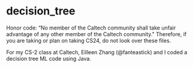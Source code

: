 # decision_tree

Honor code: “No member of the Caltech community shall take unfair advantage of any other member of the Caltech community." Therefore, if you are taking or plan on taking CS24, do not look over these files.

For my CS-2 class at Caltech, Eilleen Zhang (@fanteastick) and I coded a decision tree ML code using Java. 
